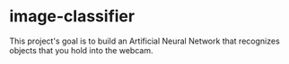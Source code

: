 # image-classifier
This project's goal is to build an Artificial Neural Network that recognizes objects that you hold into the webcam.
